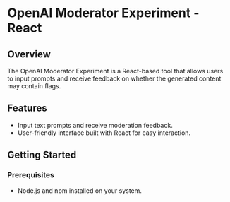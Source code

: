 # OpenAI Moderator Experiment - React

## Overview

The OpenAI Moderator Experiment is a React-based tool that allows users to input prompts and receive feedback on whether the generated content may contain flags.

## Features

- Input text prompts and receive moderation feedback.
- User-friendly interface built with React for easy interaction.

## Getting Started

### Prerequisites

- Node.js and npm installed on your system.

